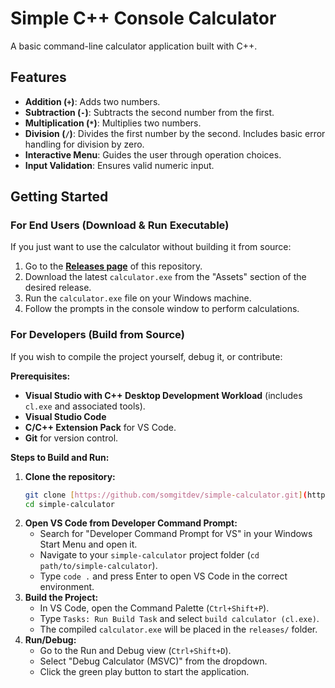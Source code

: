 # Simple C++ Console Calculator

A basic command-line calculator application built with C++.

## Features

-   **Addition (`+`)**: Adds two numbers.
-   **Subtraction (`-`)**: Subtracts the second number from the first.
-   **Multiplication (`*`)**: Multiplies two numbers.
-   **Division (`/`)**: Divides the first number by the second. Includes basic error handling for division by zero.
-   **Interactive Menu**: Guides the user through operation choices.
-   **Input Validation**: Ensures valid numeric input.

## Getting Started

### For End Users (Download & Run Executable)

If you just want to use the calculator without building it from source:

1.  Go to the [**Releases page**](https://github.com/somegitdev/simple-calculator/releases) of this repository.
2.  Download the latest `calculator.exe` from the "Assets" section of the desired release.
3.  Run the `calculator.exe` file on your Windows machine.
4.  Follow the prompts in the console window to perform calculations.

### For Developers (Build from Source)

If you wish to compile the project yourself, debug it, or contribute:

**Prerequisites:**

* **Visual Studio with C++ Desktop Development Workload** (includes `cl.exe` and associated tools).
* **Visual Studio Code**
* **C/C++ Extension Pack** for VS Code.
* **Git** for version control.

**Steps to Build and Run:**

1.  **Clone the repository:**
    ```bash
    git clone [https://github.com/somgitdev/simple-calculator.git](https://github.com/somgitdev/simple-calculator.git)
    cd simple-calculator
    ```
2.  **Open VS Code from Developer Command Prompt:**
    * Search for "Developer Command Prompt for VS" in your Windows Start Menu and open it.
    * Navigate to your `simple-calculator` project folder (`cd path/to/simple-calculator`).
    * Type `code .` and press Enter to open VS Code in the correct environment.
3.  **Build the Project:**
    * In VS Code, open the Command Palette (`Ctrl+Shift+P`).
    * Type `Tasks: Run Build Task` and select `build calculator (cl.exe)`.
    * The compiled `calculator.exe` will be placed in the `releases/` folder.
4.  **Run/Debug:**
    * Go to the Run and Debug view (`Ctrl+Shift+D`).
    * Select "Debug Calculator (MSVC)" from the dropdown.
    * Click the green play button to start the application.





